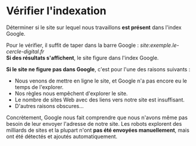 # Vérifier l'indexation

Déterminer si le site sur lequel nous travaillons **est présent** dans l'index Google.

Pour le vérifier, il suffit de taper dans la barre Google : *site:exemple.le-cercle-digital.fr*<br>
**Si des résultats s'affichent**, le site figure dans l'index Google.

**Si le site ne figure pas dans Google**, c'est pour l'une des raisons suivants :

- Nous venons de mettre en ligne le site, et Google n'a pas encore eu le temps de l'explorer.
- Nos règles nous empêchent d'explorer le site.
- Le nombre de sites Web avec des liens vers notre site est insuffisant.
- D'autres raisons obscures...

Concrètement, Google nous fait comprendre que nous n'avons même pas besoin de leur envoyer l'adresse de notre site.
Les robots explorent des milliards de sites et la plupart n'ont **pas été envoyées manuellement**, mais ont été détectés et ajoutés automatiquement.
